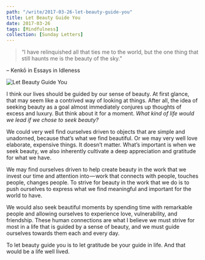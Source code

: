 ```yaml
---
path: "/write/2017-03-26-let-beauty-guide-you"
title: Let Beauty Guide You
date: 2017-03-26
tags: [Mindfulness]
collection: [Sunday Letters]
---
```


> “I have relinquished all that ties me to the world, but the one thing that still haunts me is the beauty of the sky.”

– Kenkō in Essays in Idleness

![Let Beauty Guide You](./img/march-26-fb.webp)

I think our lives should be guided by our sense of beauty. At first glance, that may seem like a contrived way of looking at things. After all, the idea of seeking beauty as a goal almost immediately conjures up thoughts of excess and luxury. But think about it for a moment. _What kind of life would we lead if we chose to seek beauty?_

We could very well find ourselves driven to objects that are simple and unadorned, because that’s what we find beautiful. Or we may very well love elaborate, expensive things. It doesn’t matter. What’s important is when we seek beauty, we also inherently cultivate a deep appreciation and gratitude for what we have.

We may find ourselves driven to help create beauty in the work that we invest our time and attention into — work that connects with people, touches people, changes people. To strive for beauty in the work that we do is to push ourselves to express what we find meaningful and important for the world to have.

We would also seek beautiful moments by spending time with remarkable people and allowing ourselves to experience love, vulnerability, and friendship. These human connections are what I believe we must strive for most in a life that is guided by a sense of beauty, and we must guide ourselves towards them each and every day.

To let beauty guide you is to let gratitude be your guide in life. And that would be a life well lived.
